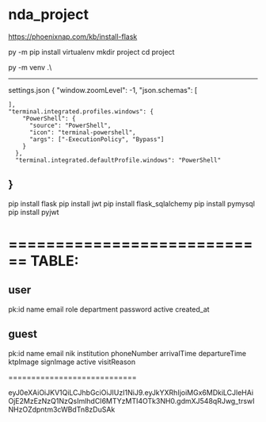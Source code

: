 # nda_project

https://phoenixnap.com/kb/install-flask

py -m pip install virtualenv
mkdir project
cd project

py -m venv .\

---
settings.json
{
    "window.zoomLevel": -1,
    "json.schemas": [
    
    ],
    "terminal.integrated.profiles.windows": {
        "PowerShell": {
          "source": "PowerShell",
          "icon": "terminal-powershell",
          "args": ["-ExecutionPolicy", "Bypass"]
        }
      },
      "terminal.integrated.defaultProfile.windows": "PowerShell"
}
---

pip install flask
pip install jwt
pip install flask_sqlalchemy
pip install pymysql
pip install pyjwt



============================
TABLE:
============================
user
---------------
pk:id
name
email
role
department
password
active
created_at

guest
----------------
pk:id
name
email
nik
institution
phoneNumber
arrivalTime
departureTime
ktpImage
signImage
active
visitReason

============================


eyJ0eXAiOiJKV1QiLCJhbGciOiJIUzI1NiJ9.eyJkYXRhIjoiMGx6MDkiLCJleHAiOjE2MzEzNzQ1NzQsImlhdCI6MTYzMTI4OTk3NH0.gdmXJ548qRJwg_trswINHzOZdpntm3cWBdTn8zDuSAk
